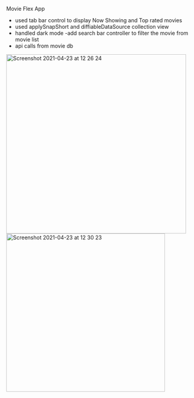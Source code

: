 Movie Flex App
- used tab bar control to display Now Showing and Top rated movies
- used applySnapShort and diffiableDataSource collection view
- handled dark mode
-add search bar controller to filter the movie from movie list
- api calls from movie db
<img width="477" alt="Screenshot 2021-04-23 at 12 26 24" src="https://user-images.githubusercontent.com/53406407/115832135-2620c780-a430-11eb-9fe6-3dd1fbb27cb0.png">
<img width="421" alt="Screenshot 2021-04-23 at 12 30 23" src="https://user-images.githubusercontent.com/53406407/115831795-b01c6080-a42f-11eb-88fd-69a428415184.png">
